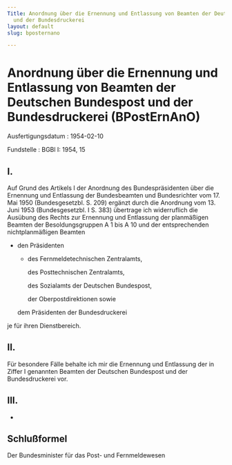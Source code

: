```yaml
---
Title: Anordnung über die Ernennung und Entlassung von Beamten der Deutschen Bundespost
  und der Bundesdruckerei
layout: default
slug: bposternano

---
```


# Anordnung über die Ernennung und Entlassung von Beamten der Deutschen Bundespost und der Bundesdruckerei (BPostErnAnO)

Ausfertigungsdatum
:   1954-02-10

Fundstelle
:   BGBl I: 1954, 15



## I.

Auf Grund des Artikels I der Anordnung des Bundespräsidenten über die
Ernennung und Entlassung der Bundesbeamten und Bundesrichter vom 17.
Mai 1950 (Bundesgesetzbl. S. 209) ergänzt durch die Anordnung vom 13.
Juni 1953 (Bundesgesetzbl. I S. 383) übertrage ich widerruflich die
Ausübung des Rechts zur Ernennung und Entlassung der planmäßigen
Beamten der Besoldungsgruppen A 1 bis A 10 und der entsprechenden
nichtplanmäßigen              Beamten

*   den Präsidenten

    *   des Fernmeldetechnischen Zentralamts,

        des Posttechnischen Zentralamts,

        des Sozialamts der Deutschen Bundespost,

        der Oberpostdirektionen sowie




    dem Präsidenten der Bundesdruckerei



je für ihren Dienstbereich.


## II.

Für besondere Fälle behalte ich mir die Ernennung und Entlassung der
in Ziffer I genannten Beamten der Deutschen Bundespost und der
Bundesdruckerei vor.


## III.

-


## Schlußformel

Der Bundesminister für das Post- und Fernmeldewesen

